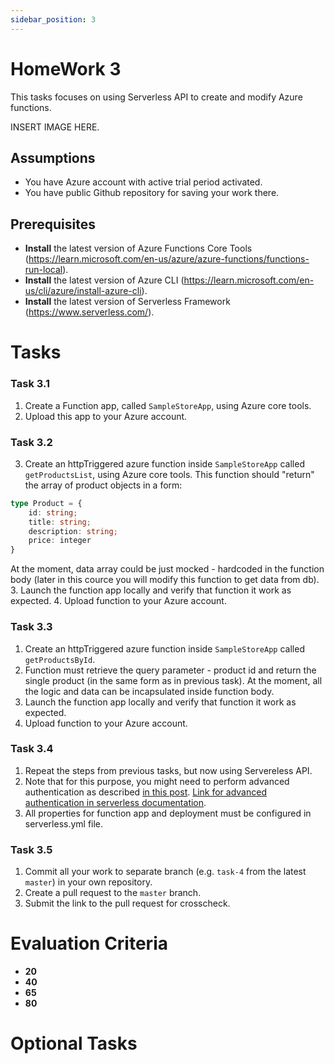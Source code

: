 ```yaml
---
sidebar_position: 3
---
```


# HomeWork 3

This tasks focuses on using Serverless API to create and modify Azure functions.

INSERT IMAGE HERE.

## Assumptions
- You have Azure account with active trial period activated.
- You have public Github repository for saving your work there.  

## Prerequisites
- **Install** the latest version of Azure Functions Core Tools (https://learn.microsoft.com/en-us/azure/azure-functions/functions-run-local).
- **Install** the latest version of Azure CLI (https://learn.microsoft.com/en-us/cli/azure/install-azure-cli).
- **Install** the latest version of Serverless Framework (https://www.serverless.com/).

# Tasks

### Task 3.1
1. Create a Function app, called `SampleStoreApp`, using Azure core tools.
2. Upload this app to your Azure account.

### Task 3.2
3. Create an httpTriggered azure function inside `SampleStoreApp` called `getProductsList`, using Azure core tools. This function should "return" the array of product objects in a form:
```typescript
type Product = {
    id: string;
    title: string;
    description: string;
    price: integer
}
```
At the moment, data array could be just mocked - hardcoded in the function body (later in this cource you will modify this function to get data from db).
3. Launch the function app locally and verify that function it work as expected.
4. Upload function to your Azure account.


### Task 3.3

1. Create an httpTriggered azure function inside `SampleStoreApp` called `getProductsById`.
2. Function must retrieve the query parameter - product id and return the single product (in the same form as in previous task).
At the moment, all the logic and data can be incapsulated inside function body.
3. Launch the function app locally and verify that function it work as expected.
4. Upload function to your Azure account.

### Task 3.4

1. Repeat the steps from previous tasks, but now using Servereless API.
2. Note that for this purpose, you might need to perform advanced authentication as described [in this post](https://forum.serverless.com/t/unable-to-deploy-to-azure/9358). [Link for advanced authentication in serverless documentation](https://github.com/serverless/serverless-azure-functions#advanced-authentication).
3. All properties for function app and deployment must be configured in serverless.yml file.

### Task 3.5

1. Commit all your work to separate branch (e.g. `task-4` from the latest `master`) in your own repository.
2. Create a pull request to the `master` branch.
3. Submit the link to the pull request for crosscheck.

# Evaluation Criteria
- **20**
- **40**
- **65**
- **80**
# Optional Tasks